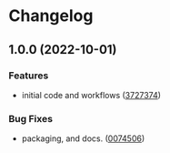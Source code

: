 # Changelog

## 1.0.0 (2022-10-01)


### Features

* initial code and workflows ([3727374](https://github.com/xyngular/py-guards/commit/3727374ee2db60261620a60acadcc18655426ea7))


### Bug Fixes

* packaging, and docs. ([0074506](https://github.com/xyngular/py-guards/commit/0074506a733f65145580b98c28d6da929862040f))
